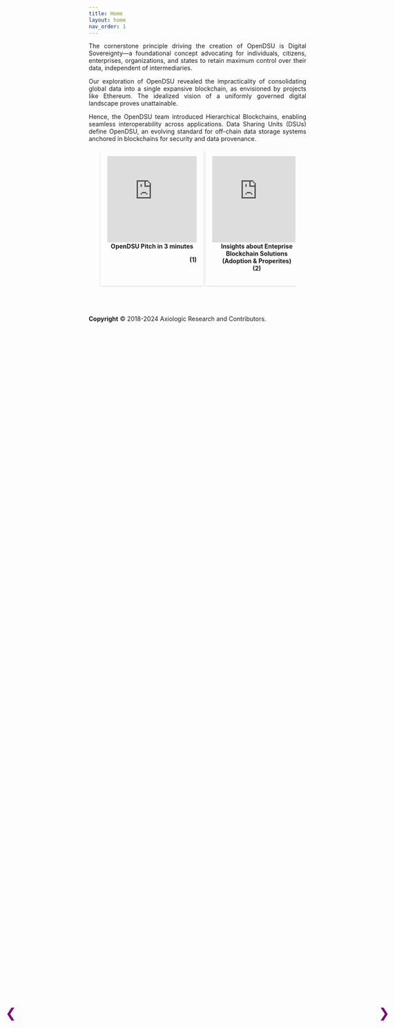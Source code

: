 ```yaml
---
title: Home
layout: home
nav_order: 1
---
```


<p style='text-align: justify;'>The cornerstone principle driving the creation of OpenDSU is Digital Sovereignty—a foundational concept advocating for individuals, citizens, enterprises, organizations, and states to retain maximum control over their data, independent of intermediaries.
</p>

<p style='text-align: justify;'>Our exploration of OpenDSU revealed the impracticality of consolidating global data into a single expansive blockchain, as envisioned by projects like Ethereum. The idealized vision of a uniformly governed digital landscape proves unattainable.
</p>


<p style='text-align: justify;'>Hence, the OpenDSU team introduced Hierarchical Blockchains, enabling seamless interoperability across applications. Data Sharing Units (DSUs) define OpenDSU, an evolving standard for off-chain data storage systems anchored in blockchains for security and data provenance.
</p>

<html lang="en">
<head>
<meta charset="UTF-8">
<meta name="viewport" content="width=device-width, initial-scale=1.0">
<title>YouTube Video Cards Slideshow</title>
<style>
    .slideshow-container {
        position: relative; /* Set the container as the positioning context */
        width: 90%;
        margin: 0 auto;
        overflow: hidden;
    }
    .slideshow {
        display: flex;
        flex-wrap: nowrap;
        transition: transform 0.3s ease;
    }
    .card {
        flex: 0 0 calc(50% - 20px);
        margin: 3px;
        padding: 15px;
        box-shadow: 0 4px 8px rgba(0, 0, 0, 0.1);
        text-align: center;
    }
    iframe {
        width: 100%;
        height: 200px;
    }
    h2 {
        margin-top: 10px;
    }
   .prev, .next {
    cursor: pointer;
    position: absolute;
    top: 60%;
    transform: translateY(-50%);
    padding: 5px;
    color: purple; /* Set color to purple */
    background-color: transparent; /* Set background color to transparent */
    border: none;
    outline: none;
    z-index: 1000; /* Increase the z-index */
    font-size: 30px; /* Increase the font size */
}
    .prev {
        left: 30px;
    }
    .next {
        right: 30px;
    }
</style>
</head>
<body>

<div class="slideshow-container">
    <div class="slideshow">
        <div class="card">
           <iframe width="560" height="315" src="https://www.youtube.com/embed/n6YiWk8t3W0?si=6l1jbqU3aq2Gf_IN" title="YouTube video player" frameborder="0" allow="accelerometer; autoplay; clipboard-write; encrypted-media; gyroscope; picture-in-picture; web-share" allowfullscreen></iframe>
            <b>OpenDSU Pitch in 3 minutes</b>
            <p style='text-align: right;'> <b> (1) </b></p>
        </div>
        <div class="card">
            <iframe width="560" height="315" src="https://www.youtube.com/embed/RYxe61jE_J8?si=boFeN1F96bZQWeCD" title="YouTube video player" frameborder="0" allow="accelerometer; autoplay; clipboard-write; encrypted-media; gyroscope; picture-in-picture; web-share" allowfullscreen></iframe>
            <b> Insights about Enteprise Blockchain Solutions (Adoption & Properites) <br> (2)</b>
        </div>
        <div class="card">
            <iframe width="560" height="315" src="https://www.youtube.com/embed/tYjIfKK4TOQ?si=s9Ep9lFXx-H33sv6" title="YouTube video player" frameborder="0" allow="accelerometer; autoplay; clipboard-write; encrypted-media; gyroscope; picture-in-picture; web-share" allowfullscreen></iframe>
            <b>Decentralised EPCIS with Digital Twins and OpenDSU <br> (3)</b>
        </div>
        <div class="card">
           <iframe width="560" height="315" src="https://www.youtube.com/embed/BB7XcK8Ptss?si=szd06PzJIvXtUx2w" title="YouTube video player" frameborder="0" allow="accelerometer; autoplay; clipboard-write; encrypted-media; gyroscope; picture-in-picture; web-share" allowfullscreen></iframe>
            <b>OpenDSU Technical Introduction <br> (4) </b>
        </div>
        <div class="card">
            <iframe width="560" height="315" src="https://www.youtube.com/embed/HCkeFXyeJxg?si=3eWIn8wbNRMlybUU" title="YouTube video player" frameborder="0" allow="accelerometer; autoplay; clipboard-write; encrypted-media; gyroscope; picture-in-picture; web-share" allowfullscreen></iframe>
            <b>OpenDSU Overview for Enterprise Architects and Business Stakeholders <br> (5) </b>
        </div>
        <div class="card">
            <iframe width="560" height="315" src="https://www.youtube.com/embed/0A3bGUAajrM?si=KSaBfEwnUbs8ADiD" title="YouTube video player" frameborder="0" allow="accelerometer; autoplay; clipboard-write; encrypted-media; gyroscope; picture-in-picture; web-share" allowfullscreen></iframe>
            <b>Open DSU for Data Sharing in Enterprise Blockchain Systems and Digital Trust Ecosystems <br> (6)</b>
        </div>
    </div>
</div>
<button class="prev" onclick="scrollSlides(-1)">❮</button>
<button class="next" onclick="scrollSlides(1)">❯</button>

<script>
    let slideIndex = 0;
    const container = document.querySelector('.slideshow-container');
    const cards = document.querySelectorAll('.card');

    function scrollSlides(n) {
        slideIndex = (slideIndex + n + cards.length) % cards.length;
        const slideWidth = container.offsetWidth;
        container.scrollLeft = slideIndex * slideWidth;
    }
</script>

</body>
</html>

<br>
<br>
<br>

 **Copyright** © 2018-2024 Axiologic Research and Contributors.